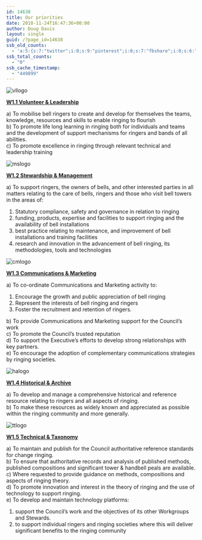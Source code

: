 ```yaml
---
id: 14638
title: Our priorities
date: 2018-11-24T16:47:36+00:00
author: Doug Davis
layout: single
guid: /?page_id=14638
ssb_old_counts:
  - 'a:5:{s:7:"twitter";i:0;s:9:"pinterest";i:0;s:7:"fbshare";i:0;s:6:"reddit";i:0;s:6:"tumblr";N;}'
ssb_total_counts:
  - "0"
ssb_cache_timestamp:
  - "449899"
---
```

![vllogo](https://cccbr.org.uk/wp-content/uploads/elementor/thumbs/vllogo-o02l2w9cpaielutj3t4vk90nztm3fnzav02os4pnhc.png "vllogo") 

[**W1.1 Volunteer & Leadership**](../about/workgroups/volunteer-and-leadership/)

a) To mobilise bell ringers to create and develop for themselves the teams, knowledge, resources and skills to enable ringing to flourish  
b) To promote life long learning in ringing both for individuals and teams and the development of support mechanisms for ringers and bands of all abilities.  
c) To promote excellence in ringing through relevant technical and leadership training

![mslogo](https://cccbr.org.uk/wp-content/uploads/elementor/thumbs/mslogo-o02l2nsszs6tpd5th7h8ft5incrsie1ptu7bgn271c.png "mslogo") 

[**W1.2 Stewardship & Management**](../about/workgroups/stewardship-and-management/)

a) To support ringers, the owners of bells, and other interested parties in all matters relating to the care of bells, ringers and those who visit bell towers in the areas of:

  1. Statutory compliance, safety and governance in relation to ringing
  2. funding, products, expertise and facilities to support ringing and the availability of bell installations
  3. best practice relating to maintenance, and improvement of bell installations and training facilities
  4. research and innovation in the advancement of bell ringing, its methodologies, tools and technologies

![cmlogo](https://cccbr.org.uk/wp-content/uploads/elementor/thumbs/cmlogo-o02l2dgkwlso5nku5l0c6drg446r5pwo4f0z6lhixs.png "cmlogo") 

[**W1.3 Communications & Marketing**](../about/workgroups/communications-and-marketing/)

a) To co-ordinate Communications and Marketing activity to:

  1. Encourage the growth and public appreciation of bell ringing
  2. Represent the interests of bell ringing and ringers
  3. Foster the recruitment and retention of ringers.

b) To provide Communications and Marketing support for the Council’s work  
c) To promote the Council’s trusted reputation  
d) To support the Executive’s efforts to develop strong relationships with key partners.  
e) To encourage the adoption of complementary communications strategies by ringing societies.

![halogo](https://cccbr.org.uk/wp-content/uploads/elementor/thumbs/halogo-o02l2j3m1m0e3bcn8ng3lcc7ofeyfwj256xw2995wg.png "halogo") 

[**W1.4 Historical & Archive**](../about/workgroups/historical-and-archive/)

a) To develop and manage a comprehensive historical and reference resource relating to ringers and all aspects of ringing.  
b) To make these resources as widely known and appreciated as possible within the ringing community and more generally.

![ttlogo](https://cccbr.org.uk/wp-content/uploads/elementor/thumbs/ttlogo-o02l2shzxyd9beyzprida9ytma4mkvkdihgqv0v868.png "ttlogo") 

[**W1.5 Technical & Taxonomy**](../about/workgroups/technical-and-taxonomy/)

a) To maintain and publish for the Council authoritative reference standards for change ringing.  
b) To ensure that authoritative records and analysis of published methods, published compositions and significant tower & handbell peals are available.  
c) Where requested to provide guidance on methods, compositions and aspects of ringing theory.  
d) To promote innovation and interest in the theory of ringing and the use of technology to support ringing.  
e) To develop and maintain technology platforms:

  1. support the Council’s work and the objectives of its other Workgroups and Stewards.
  2. to support individual ringers and ringing societies where this will deliver significant benefits to the ringing community
